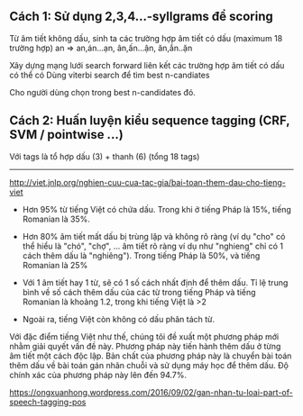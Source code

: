 ## Cách 1: Sử dụng 2,3,4...-syllgrams để scoring

Từ âm tiết không dấu, sinh ta các trường hợp âm tiết có dấu (maximum 18 trường hợp)
an => an,án...ạn, ân,ấn...ận, ăn,ắn..ặn

Xây dựng mạng lưới search forward liên kết các trường hợp âm tiết có dấu có thể có
Dùng viterbi search để tìm best n-candiates

Cho người dùng chọn trong best n-candidates đó.


## Cách 2: Huấn luyện kiểu sequence tagging (CRF, SVM / pointwise ...)

Với tags là tổ hợp dấu (3) + thanh (6) (tổng 18 tags)

- - -

http://viet.jnlp.org/nghien-cuu-cua-tac-gia/bai-toan-them-dau-cho-tieng-viet

* Hơn 95% từ tiếng Việt có chứa dấu. Trong khi ở tiếng Pháp là 15%, tiếng Romanian là 35%. 

* Hơn 80% âm tiết mất dấu bị trùng lặp và không rõ ràng (ví dụ "cho" có thể hiểu là "chó", "chợ", ... âm tiết rõ ràng ví dụ như "nghieng" chỉ có 1 cách thêm dấu là "nghiêng"). Trong tiếng Pháp là 50%, và tiếng Romanian là 25%

* Với 1 âm tiết hay 1 từ, sẽ có 1 số cách nhất định để thêm dấu. Tỉ lệ trung bình về số cách thêm dấu của các từ trong tiếng Pháp và tiếng Romanian là khoảng 1.2, trong khi tiếng Việt là >2

* Ngoài ra, tiếng Việt còn không có dấu phân tách từ. 
  
Với đặc điểm tiếng Việt như thế, chúng tôi đề xuất một phương pháp mới nhằm giải quyết vấn đề này. Phương pháp này tiến hành thêm dấu ở từng âm tiết một cách độc lập. Bản chất của phương pháp này là chuyển bài toán thêm dấu về bài toán gán nhãn chuỗi và sử dụng máy học để thêm dấu. Độ chính xác của phương pháp này lên đến 94.7%. 

https://ongxuanhong.wordpress.com/2016/09/02/gan-nhan-tu-loai-part-of-speech-tagging-pos